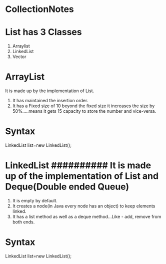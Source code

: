 # CollectionNotes

List has 3 Classes
==================
1) Arraylist
2) LinkedList
3) Vector

ArrayList
=========
It is made up by the implementation of List.
1) It has maintained the insertion order.
2) It has a Fixed size of 10 beyond the fixed size it increases the size by 50%.....means it gets 15 capacity to store the number and vice-versa.

 Syntax
 ======
 LinkedList<String> list=new LinkedList<String>();
 
LinkedList
##########
It is made up of the implementation of List and Deque(Double ended Queue)
====================================================================

1) It is empty by default.
2) It creates a node(in Java every node has an object) to keep elements linked.
3) It has a list method as well as a deque method...Like - add, remove from both ends.

Syntax
======
LinkedList<String> list=new LinkedList<String>();
